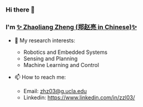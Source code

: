 ### Hi there 👋
### I'm [✨ Zhaoliang Zheng (郑赵亮 in Chinese)✨](https://zhz503.github.io/)

- 🔭 My research interests:
  - Robotics and Embedded Systems
  - Sensing and Planning
  - Machine Learning and Control

- 📫 How to reach me:
  - Email: zhz03@g.ucla.edu
  - Linkedin: https://www.linkedin.com/in/zzl03/

<!--
**zhz03/zhz03** is a ✨ _special_ ✨ repository because its `README.md` (this file) appears on your GitHub profile.

Here are some ideas to get you started:

- 🔭 I’m currently working on ...
- 🌱 I’m currently learning ...
- 👯 I’m looking to collaborate on ...
- 🤔 I’m looking for help with ...
- 💬 Ask me about ...
- 📫 How to reach me: ...
- 😄 Pronouns: ...
- ⚡ Fun fact: ...
-->
